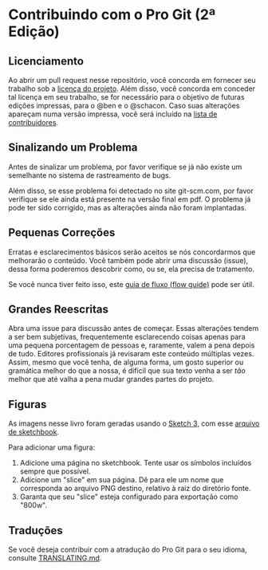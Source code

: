# Contribuindo com o Pro Git (2ª Edição)

## Licenciamento

Ao abrir um pull request nesse repositório, você concorda em fornecer seu trabalho sob a [licença do projeto](LICENSE.asc).
Além disso, você concorda em conceder tal licença em seu trabalho, se for necessário para o objetivo de futuras edições impressas, para o @ben e o @schacon.
Caso suas alterações apareçam numa versão impressa, você será incluído na [lista de contribuidores](book/contributors.asc).

## Sinalizando um Problema

Antes de sinalizar um problema, por favor verifique se já não existe um semelhante no sistema de rastreamento de bugs.

Além disso, se esse problema foi detectado no site git-scm.com, por favor verifique se ele ainda está presente na versão final em pdf.
O problema já pode ter sido corrigido, mas as alterações ainda não foram implantadas.

## Pequenas Correções

Erratas e esclarecimentos básicos serão aceitos se nós concordarmos que melhorarão o conteúdo. 
Você também pode abrir uma discussão (issue), dessa forma poderemos descobrir como, ou se, ela precisa de tratamento.

Se você nunca tiver feito isso, este [guia de fluxo (flow guide)](https://guides.github.com/introduction/flow/) pode ser útil.

## Grandes Reescritas

Abra uma issue para discussão antes de começar. 
Essas alterações tendem a ser bem subjetivas, frequentemente esclarecendo coisas apenas para uma pequena porcentagem de pessoas e, raramente, valem a pena depois de tudo. 
Editores profissionais já revisaram este conteúdo múltiplas vezes. Assim, mesmo que você tenha, de alguma forma, um gosto superior ou gramática melhor do que a nossa, é difícil que sua texto venha a ser *tão* melhor que até valha a pena mudar grandes partes do projeto.

## Figuras

As imagens nesse livro foram geradas usando o [Sketch 3](https://www.sketchapp.com/), com esse [arquivo de  sketchbook](diagram-source/progit.sketch).

Para adicionar uma figura:

1. Adicione uma página no sketchbook. 
Tente usar os símbolos incluídos sempre que possível.
1. Adicione um "slice" em sua página. 
Dê para ele um nome que corresponda ao arquivo PNG destino, relativo à raiz do diretório fonte.
1. Garanta que seu "slice" esteja configurado para exportação como "800w".

## Traduções

Se você deseja contribuir com a atradução do Pro Git para o seu idioma, consulte [TRANSLATING.md](TRANSLATING.md).
